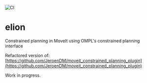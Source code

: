 ![CI](https://github.com/JeroenDM/elion/workflows/CI/badge.svg)

# elion

Constrained planning in MoveIt using OMPL's constrained planning interface

Refactored version of: [https://github.com/JeroenDM/moveit_constrained_planning_plugin](https://github.com/JeroenDM/moveit_constrained_planning_plugin)

Work in progress.

